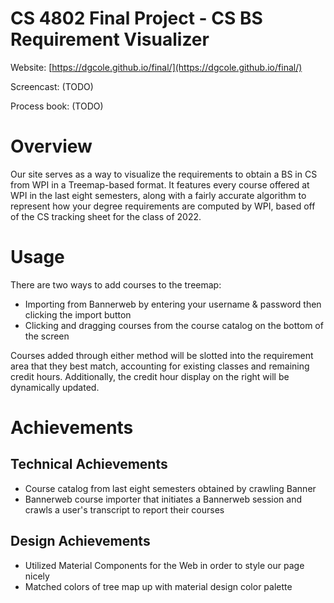 # CS 4802 Final Project - CS BS Requirement Visualizer

Website: [https://dgcole.github.io/final/](https://dgcole.github.io/final/)

Screencast: (TODO)

Process book: (TODO)

# Overview

Our site serves as a way to visualize the requirements to obtain a BS in CS from WPI in a Treemap-based format. It features every course offered at WPI in the last eight semesters, along with a fairly accurate algorithm to represent how your degree requirements are computed by WPI, based off of the CS tracking sheet for the class of 2022. 

# Usage

There are two ways to add courses to the treemap:
* Importing from Bannerweb by entering your username & password then clicking the import button
* Clicking and dragging courses from the course catalog on the bottom of the screen

Courses added through either method will be slotted into the requirement area that they best match, accounting for existing classes and remaining credit hours. Additionally, the credit hour display on the right will be dynamically updated.

# Achievements

## Technical Achievements
* Course catalog from last eight semesters obtained by crawling Banner
* Bannerweb course importer that initiates a Bannerweb session and crawls a user's transcript to report their courses

## Design Achievements
* Utilized Material Components for the Web in order to style our page nicely
* Matched colors of tree map up with material design color palette

